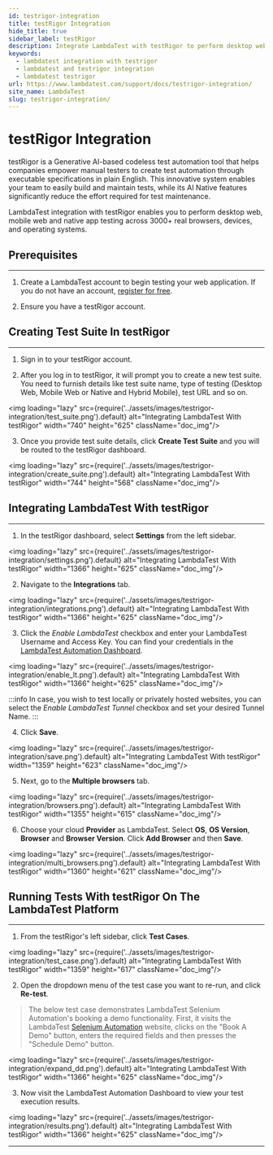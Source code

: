 ```yaml
---
id: testrigor-integration
title: testRigor Integration
hide_title: true
sidebar_label: testRigor
description: Integrate LambdaTest with testRigor to perform desktop web, mobile web and native app testing across 3000+ real browsers, devices, and operating systems.
keywords:
  - lambdatest integration with testrigor
  - lambdatest and testrigor integration 
  - lambdatest testrigor
url: https://www.lambdatest.com/support/docs/testrigor-integration/
site_name: LambdaTest
slug: testrigor-integration/
---
```


<script type="application/ld+json"
      dangerouslySetInnerHTML={{ __html: JSON.stringify({
       "@context": "https://schema.org",
        "@type": "BreadcrumbList",
        "itemListElement": [{
          "@type": "ListItem",
          "position": 1,
          "name": "Home",
          "item": "https://www.lambdatest.com"
        },{
          "@type": "ListItem",
          "position": 2,
          "name": "Support",
          "item": "https://www.lambdatest.com/support/docs/"
        },{
          "@type": "ListItem",
          "position": 3,
          "name": "testRigor Integration",
          "item": "https://www.lambdatest.com/support/docs/testrigor-integration/"
        }]
      })
    }}
></script>

# testRigor Integration
testRigor is a Generative AI-based codeless test automation tool that helps companies empower manual testers to create test automation through executable specifications in plain English. This innovative system enables your team to easily build and maintain tests, while its AI Native features significantly reduce the effort required for test maintenance.

LambdaTest integration with testRigor enables you to perform desktop web, mobile web and native app testing across 3000+ real browsers, devices, and operating systems.

## Prerequisites
---

1. Create a LambdaTest account to begin testing your web application. If you do not have an account, [register for free](https://accounts.lambdatest.com/register).

2. Ensure you have a testRigor account.

## Creating Test Suite In testRigor
---

1. Sign in to your testRigor account.

2. After you log in to testRigor, it will prompt you to create a new test suite. You need to furnish details like test suite name, type of testing (Desktop Web, Mobile Web or Native and Hybrid Mobile), test URL and so on.

 <img loading="lazy" src={require('../assets/images/testrigor-integration/test_suite.png').default} alt="Integrating LambdaTest With testRigor" width="740" height="625" className="doc_img"/>


3. Once you provide test suite details, click **Create Test Suite** and you will be routed to the testRigor dashboard.

 <img loading="lazy" src={require('../assets/images/testrigor-integration/create_suite.png').default} alt="Integrating LambdaTest With testRigor" width="744" height="568" className="doc_img"/>


## Integrating LambdaTest With testRigor
---

1. In the testRigor dashboard, select **Settings** from the left sidebar.

 <img loading="lazy" src={require('../assets/images/testrigor-integration/settings.png').default} alt="Integrating LambdaTest With testRigor" width="1366" height="625" className="doc_img"/>


2. Navigate to the **Integrations** tab.

 <img loading="lazy" src={require('../assets/images/testrigor-integration/integrations.png').default} alt="Integrating LambdaTest With testRigor" width="1366" height="625" className="doc_img"/>


3. Click the *Enable LambdaTest* checkbox and enter your LambdaTest Username and Access Key. You can find your credentials in the [LambdaTest Automation Dashboard](https://automation.lambdatest.com/build). 

 <img loading="lazy" src={require('../assets/images/testrigor-integration/enable_lt.png').default} alt="Integrating LambdaTest With testRigor" width="1366" height="625" className="doc_img"/>

:::info 
In case, you wish to test locally or privately hosted websites, you can select the *Enable LambdaTest Tunnel* checkbox and set your desired Tunnel Name.
:::

4. Click **Save**.

 <img loading="lazy" src={require('../assets/images/testrigor-integration/save.png').default} alt="Integrating LambdaTest With testRigor" width="1359" height="623" className="doc_img"/>

5. Next, go to the **Multiple browsers** tab.

 <img loading="lazy" src={require('../assets/images/testrigor-integration/browsers.png').default} alt="Integrating LambdaTest With testRigor" width="1355" height="615" className="doc_img"/>


6. Choose your cloud **Provider** as LambdaTest. Select **OS**, **OS Version**, **Browser** and **Browser Version**. Click **Add Browser** and then **Save**. 

 <img loading="lazy" src={require('../assets/images/testrigor-integration/multi_browsers.png').default} alt="Integrating LambdaTest With testRigor" width="1360" height="621" className="doc_img"/>


## Running Tests With testRigor On The LambdaTest Platform
---

1. From the testRigor's left sidebar, click **Test Cases**.

 <img loading="lazy" src={require('../assets/images/testrigor-integration/test_case.png').default} alt="Integrating LambdaTest With testRigor" width="1359" height="617" className="doc_img"/>


2. Open the dropdown menu of the test case you want to re-run, and click **Re-test**. 

> The below test case demonstrates LambdaTest Selenium Automation's booking a demo functionality. First, it visits the LambdaTest [Selenium Automation](https://www.lambdatest.com/selenium-automation) website, clicks on the "Book A Demo" button, enters the required fields and then presses the "Schedule Demo" button.

 <img loading="lazy" src={require('../assets/images/testrigor-integration/expand_dd.png').default} alt="Integrating LambdaTest With testRigor" width="1366" height="625" className="doc_img"/>

3. Now visit the LambdaTest Automation Dashboard to view your test execution results.

 <img loading="lazy" src={require('../assets/images/testrigor-integration/results.png').default} alt="Integrating LambdaTest With testRigor" width="1366" height="625" className="doc_img"/>


---

